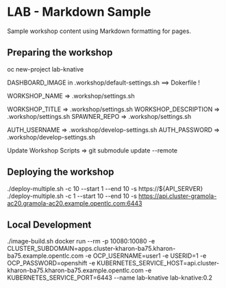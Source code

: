 LAB - Markdown Sample
=====================

Sample workshop content using Markdown formatting for pages.


## Preparing the workshop

oc new-project lab-knative

DASHBOARD_IMAGE in .workshop/default-settings.sh ==> Dokerfile !

WORKSHOP_NAME => .workshop/settings.sh

WORKSHOP_TITLE       => .workshop/settings.sh
WORKSHOP_DESCRIPTION => .workshop/settings.sh
SPAWNER_REPO         => .workshop/settings.sh

AUTH_USERNAME => .workshop/develop-settings.sh
AUTH_PASSWORD => .workshop/develop-settings.sh

Update Workshop Scripts => git submodule update --remote

## Deploying the workshop
./deploy-multiple.sh -c 10 --start 1 --end 10  -s https://${API_SERVER}
./deploy-multiple.sh -c 1 --start 10 --end 10  -s https://api.cluster-gramola-ac20.gramola-ac20.example.opentlc.com:6443

## Local Development
./image-build.sh
docker run --rm -p 10080:10080 -e CLUSTER_SUBDOMAIN=apps.cluster-kharon-ba75.kharon-ba75.example.opentlc.com -e OCP_USERNAME=user1 -e USERID=1 -e OCP_PASSWORD=openshift -e KUBERNETES_SERVICE_HOST=api.cluster-kharon-ba75.kharon-ba75.example.opentlc.com -e KUBERNETES_SERVICE_PORT=6443 --name lab-knative lab-knative:0.2
